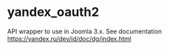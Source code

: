 # yandex_oauth2
API wrapper to use in Joomla 3.x. See documentation https://yandex.ru/dev/id/doc/dg/index.html

